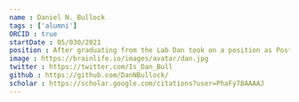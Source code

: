 ```yaml
---
name : Daniel N. Bullock
tags : ['alumni']
ORCID : true
startDate : 05/030/2021
position : After graduating from the Lab Dan took on a position as Postdoctoral Researcher at the University of Minnesota
image : https://brainlife.io/images/avatar/dan.jpg
twitter : https://twitter.com/Is_Dan_Bull
github : https://github.com/DanNBullock/
scholar : https://scholar.google.com/citations?user=PhaFy78AAAAJ
---
```

